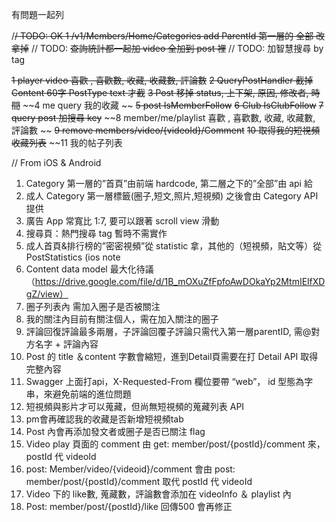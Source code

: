 有問題一起列


/~~/ TODO: OK 1 /v1/Members/Home/Categories add ParentId 第一層的 全部 改拿掉~~
// TODO: ~~查詢統計都一起加 video 全加到 post 裡~~
// TODO: 加智慧搜尋 by tag


~~1 player video 喜歡 , 喜歡數, 收藏, 收藏數, 評論數~~ 
~~2 QueryPostHandler 截掉Content 60字 PostType text 才截~~
~~3 Post 移掉 status, 上下架, 原因, 修改者, 時間~~
~~4 me query 我的收藏 ~~
~~5 post IsMemberFollow~~
~~6 Club IsClubFollow~~
~~7 query post 加搜尋 key~~
~~8 member/me/playlist 喜歡 , 喜歡數, 收藏, 收藏數, 評論數 ~~
~~9 remove members/video/{videoId}/Comment~~
~~10 取得我的短視頻收藏列表~~
~~11 我的帖子列表




// From iOS & Android
1. Category 第一層的”首頁”由前端 hardcode, 第二層之下的”全部”由 api 給
2. 成人 Category 第一層標籤(圈子,短文,照片,短視頻) 之後會由 Category API 提供
3. 廣告 App 常寬比 1:7, 要可以跟著 scroll view 滑動 
4. 搜尋頁：熱門搜尋 tag 暫時不需實作
5. 成人首頁&排行榜的”密密視頻”從 statistic 拿，其他的（短視頻，貼文等）從 PostStatistics (ios note
6.  Content data model 最大化待議  （https://drive.google.com/file/d/1B_mOXuZfFpfoAwDOkaYp2MtmIElfXDgZ/view）
7. 圈子列表內 需加入圈子是否被關注
8. 我的關注內目前有關注個人，需在加入關注的圈子
9. 評論回復評論最多兩層，子評論回覆子評論只需代入第一層parentID, 需@對方名字 + 評論內容
10. Post 的 title ＆content 字數會縮短，進到Detail頁需要在打 Detail API 取得完整內容
11. Swagger 上面打api，X-Requested-From 欄位要帶 “web”， id 型態為字串，來避免前端的進位問題
12. 短視頻與影片才可以蒐藏，但尚無短視頻的蒐藏列表 API
13.  pm會再確認我的收藏是否新增短視頻tab
14.  Post 內會再添加發文者或圈子是否已關注 flag
15. Video play 頁面的 comment 由 get: member/post/{postId}/comment 來，postId 代 videoId
16. post: Member/video/{videoid}/comment 會由 post: member/post/{postId}/comment 取代 postId 代 videoId
17. Video 下的 like數, 蒐藏數，評論數會添加在 videoInfo ＆ playlist 內
18. Post: member/post/{postId}/like 回傳500 會再修正






